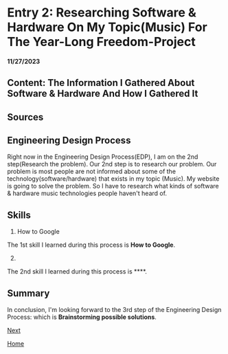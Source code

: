 # Entry 2: Researching Software & Hardware On My Topic(Music) For The Year-Long Freedom-Project 
#### 11/27/2023

## Content: The Information I Gathered About Software & Hardware And How I Gathered It



## Sources



## Engineering Design Process

Right now in the Engineering Design Process(EDP), I am on the 2nd step(Research the problem). Our 2nd step is to research our problem. Our problem is most people are not informed about some of the technology(software/hardware) that exists in my topic (Music). My website is going to solve the problem. So I have to research what kinds of software & hardware music technologies people haven't heard of. 

## Skills

1) How to Google

The 1st skill I learned during this process is **How to Google**. 



2) 

The 2nd skill I learned during this process is ****. 



## Summary
In conclusion, I'm looking forward to the 3rd step of the Engineering Design Process: which is **Brainstorming possible solutions**.

[Next](entry02.md)

[Home](../README.md)
